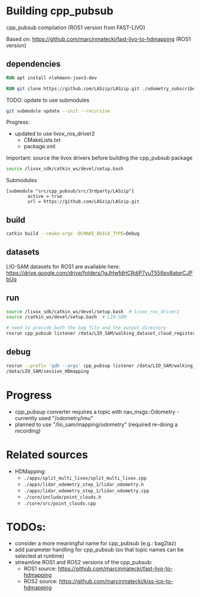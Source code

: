 # Building cpp_pubsub

cpp_pubsub compilation (ROS1 version from FAST-LIVO)

Based on: https://github.com/marcinmatecki/fast-livo-to-hdmapping (ROS1 version)

## dependencies
```Dockerfile
RUN apt install nlohmann-json3-dev
```

```Dockerfile
RUN git clone https://github.com/LASzip/LASzip.git ./odometry_subscriber/src/3rdparty/LASzip
```

TODO: update to use submodules
```bash
git submodule update --init --recursive
```

Progress:
- updated to use livox_ros_driver2
  * CMakeLists.txt
  * package.xml

Important: source the livox drivers before building the cpp_pubsub package
```bash
source /livox_sdk/catkin_ws/devel/setup.bash
```

Submodules
```
[submodule "src/cpp_pubsub/src/3rdparty/LASzip"]
        active = true
        url = https://github.com/LASzip/LASzip.git
```

## build
```bash
catkin build --cmake-args -DCMAKE_BUILD_TYPE=Debug
```

## datasets
LIO-SAM datasets for ROS1 are available here:
https://drive.google.com/drive/folders/1gJHwfdHCRdjP7vuT556pv8atqrCJPbUq

## run
```bash
source /livox_sdk/catkin_ws/devel/setup.bash  # livox_ros_driver2
source /catkin_ws/devel/setup.bash  # LIO-SAM

# need to provide both the bag file and the output directory
rosrun cpp_pubsub listener /data/LIO_SAM/walking_dataset_cloud_registered_2025-05-02-05-35-35.bag /data/LIO_SAM/session_HDmapping /
```

## debug

```bash
rosrun --prefix 'gdb --args' cpp_pubsup listener /data/LIO_SAM/walking_dataset_cloud_registered_2025-05-02-05-35-35.bag
/data/LIO_SAM/session_HDmapping
```

# Progress

- cpp_pubsup converter requires a topic with nav_msgs::Odometry - currently used "/odometry/imu"
- planned to use "/lio_sam/mapping/odometry" (required re-doing a recording)

# Related sources

- HDMapping:
  * `./apps/split_multi_livox/split_multi_livox.cpp`
  * `./apps/lidar_odometry_step_1/lidar_odometry.h`
  * `./apps/lidar_odometry_step_1/lidar_odometry.cpp`
  * `./core/include/point_clouds.h`
  * `./core/src/point_clouds.cpp`

# TODOs:
- consider a more meaningful name for cpp_pubsub (e.g.: bag2laz)
- add parameter handling for cpp_pubsub (so that topic names can be selected at runtime)
- streamline ROS1 and ROS2 versions of the cpp_pubsub:
  - ROS1 source: https://github.com/marcinmatecki/fast-livo-to-hdmapping
  - ROS2 source: https://github.com/marcinmatecki/kiss-icp-to-hdmapping